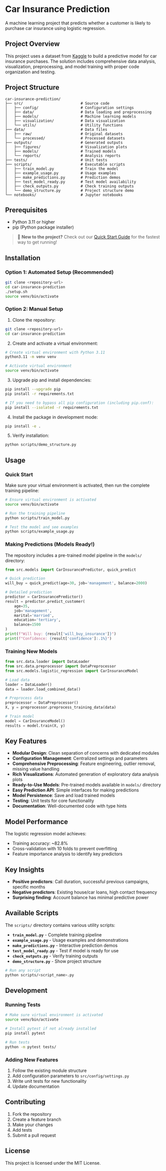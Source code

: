 # Car Insurance Prediction

A machine learning project that predicts whether a customer is likely to purchase car insurance using logistic regression.

## Project Overview

This project uses a dataset from [Kaggle](https://www.kaggle.com/kondla/carinsurance) to build a predictive model for car insurance purchases. The solution includes comprehensive data analysis, visualization, preprocessing, and model training with proper code organization and testing.

## Project Structure

```
car-insurance-prediction/
├── src/                          # Source code
│   ├── config/                   # Configuration settings
│   ├── data/                     # Data loading and preprocessing
│   ├── models/                   # Machine learning models
│   ├── visualization/            # Data visualization
│   └── utils/                    # Utility functions
├── data/                         # Data files
│   ├── raw/                      # Original datasets
│   └── processed/                # Processed datasets
├── outputs/                      # Generated outputs
│   ├── figures/                  # Visualization plots
│   ├── models/                   # Trained models
│   └── reports/                  # Analysis reports
├── tests/                        # Unit tests
├── scripts/                      # Executable scripts
│   ├── train_model.py            # Train the model
│   ├── example_usage.py          # Usage examples
│   ├── make_predictions.py       # Prediction demos
│   ├── test_model_ready.py       # Test model availability
│   ├── check_outputs.py          # Check training outputs
│   └── demo_structure.py         # Project structure demo
└── notebooks/                    # Jupyter notebooks
```

## Prerequisites

- Python 3.11 or higher
- pip (Python package installer)

> 🚀 **New to the project?** Check out our [Quick Start Guide](QUICKSTART.md) for the fastest way to get running!

## Installation

### Option 1: Automated Setup (Recommended)

```bash
git clone <repository-url>
cd car-insurance-prediction
./setup.sh
source venv/bin/activate
```

### Option 2: Manual Setup

1. Clone the repository:
```bash
git clone <repository-url>
cd car-insurance-prediction
```

2. Create and activate a virtual environment:
```bash
# Create virtual environment with Python 3.11
python3.11 -m venv venv

# Activate virtual environment
source venv/bin/activate
```

3. Upgrade pip and install dependencies:
```bash
pip install --upgrade pip
pip install -r requirements.txt

# If you need to bypass all pip configuration (including pip.conf):
pip install --isolated -r requirements.txt
```

4. Install the package in development mode:
```bash
pip install -e .
```

5. Verify installation:
```bash
python scripts/demo_structure.py
```

## Usage

### Quick Start

Make sure your virtual environment is activated, then run the complete training pipeline:
```bash
# Ensure virtual environment is activated
source venv/bin/activate

# Run the training pipeline
python scripts/train_model.py

# Test the model and see examples
python scripts/example_usage.py
```

### Making Predictions (Models Ready!)

The repository includes a pre-trained model pipeline in the `models/` directory:

```python
from src.models import CarInsurancePredictor, quick_predict

# Quick prediction
will_buy = quick_predict(age=30, job='management', balance=2000)

# Detailed prediction
predictor = CarInsurancePredictor()
result = predictor.predict_customer(
    age=35,
    job='management',
    marital='married',
    education='tertiary',
    balance=1500
)
print(f"Will buy: {result['will_buy_insurance']}")
print(f"Confidence: {result['confidence']:.1%}")
```

### Training New Models

```python
from src.data.loader import DataLoader
from src.data.preprocessor import DataPreprocessor
from src.models.logistic_regression import CarInsuranceModel

# Load data
loader = DataLoader()
data = loader.load_combined_data()

# Preprocess data
preprocessor = DataPreprocessor()
X, y = preprocessor.preprocess_training_data(data)

# Train model
model = CarInsuranceModel()
results = model.train(X, y)
```

## Key Features

- **Modular Design**: Clean separation of concerns with dedicated modules
- **Configuration Management**: Centralized settings and parameters
- **Comprehensive Preprocessing**: Feature engineering, outlier removal, missing value handling
- **Rich Visualizations**: Automated generation of exploratory data analysis plots
- **Ready-to-Use Models**: Pre-trained models available in `models/` directory
- **Easy Prediction API**: Simple interfaces for making predictions
- **Model Persistence**: Save and load trained models
- **Testing**: Unit tests for core functionality
- **Documentation**: Well-documented code with type hints

## Model Performance

The logistic regression model achieves:
- Training accuracy: ~82.8%
- Cross-validation with 10 folds to prevent overfitting
- Feature importance analysis to identify key predictors

## Key Insights

- **Positive predictors**: Call duration, successful previous campaigns, specific months
- **Negative predictors**: Existing house/car loans, high contact frequency
- **Surprising finding**: Account balance has minimal predictive power

## Available Scripts

The `scripts/` directory contains various utility scripts:

- **`train_model.py`** - Complete training pipeline
- **`example_usage.py`** - Usage examples and demonstrations
- **`make_predictions.py`** - Interactive prediction demos
- **`test_model_ready.py`** - Test if model is ready for use
- **`check_outputs.py`** - Verify training outputs
- **`demo_structure.py`** - Show project structure

```bash
# Run any script
python scripts/<script_name>.py
```

## Development

### Running Tests
```bash
# Make sure virtual environment is activated
source venv/bin/activate

# Install pytest if not already installed
pip install pytest

# Run tests
python -m pytest tests/
```

### Adding New Features
1. Follow the existing module structure
2. Add configuration parameters to `src/config/settings.py`
3. Write unit tests for new functionality
4. Update documentation

## Contributing

1. Fork the repository
2. Create a feature branch
3. Make your changes
4. Add tests
5. Submit a pull request

## License

This project is licensed under the MIT License.
